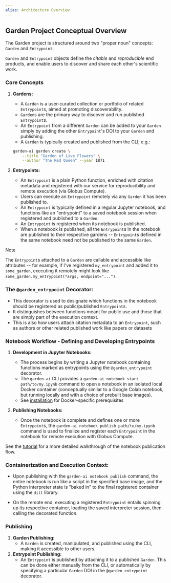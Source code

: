 ```yaml
---
alias: Architecture Overview
---
```

## Garden Project Conceptual Overview

The Garden project is structured around two "proper noun" concepts: `Garden` and `Entrypoint`.

`Garden` and `Entrypoint` objects define the *citable* and *reproducible* end products, and enable users to discover and share each other's scientific work.
### Core Concepts
1. **Gardens:**

    - A `Garden` is a user-curated collection or portfolio of related `Entrypoint`s, aimed at promoting discoverability.
    - `Garden`s are the primary way to discover and run published `Entrypoint`s.
    - An `Entrypoint` from a different `Garden` can be added to your `Garden` simply by adding the other `Entrypoint`'s DOI to your `Garden` and publishing.
    - A `Garden` is typically created and published from the CLI, e.g.:
    ```bash
	garden-ai garden create \
		--title "Garden of Live Flowers" \
		--author "The Red Queen" --year 1871
	```

2. **Entrypoints:**

    - An `Entrypoint` is a plain Python function, enriched with citation metadata and registered with our service for reproducibility and remote execution (via Globus Compute).
    - Users can execute an `Entrypoint` remotely via any `Garden` it has been published to.
    - An `Entrypoint` is typically defined in a regular Jupyter notebook, and functions like an "entrypoint" to a saved notebook session when registered and published to a `Garden`.
    - An `Entrypoint` is registered when its notebook is published.
    - When a notebook is published, all the `Entrypoint`s in the notebook are published to their respective gardens -- `Entrypoint`s defined in the same notebook need not be published to the same `Garden`.

> [!NOTE]
> The `Entrypoint`s attached to a `Garden` are callable and accessible like attributes -- for example, if I've registered `my_entrypoint` and added it to `some_garden`, executing it remotely might look like `some_garden.my_entrypoint(*args, endpoint="...")`.


### The `@garden_entrypoint` Decorator:

- This decorator is used to designate which functions in the notebook should be registered as public/published `Entrypoint`s.
- It distinguishes between functions meant for public use and those that are simply part of the execution context.
- This is also how users attach citation metadata to an `Entrypoint`, such as authors or other related published work like papers or datasets

### Notebook Workflow - Defining and Developing Entrypoints

1. **Development in Jupyter Notebooks:**

    - The process begins by writing a Jupyter notebook containing functions marked as entrypoints using the `@garden_entrypoint` decorator.
    - The `garden-ai` CLI provides a `garden-ai notebook start path/to/my.ipynb` command to open a notebook in an isolated local Docker container (conceptually similar to a Google Colab notebook, but running locally and with a choice of prebuilt base images).
	- See [installation](user_guide/installation.md) for Docker-specific prerequisites

2. **Publishing Notebooks:**

    - Once the notebook is complete and defines one or more `Entrypoint`s, the `garden-ai notebook publish path/to/my.ipynb` command is used to finalize and register each `Entrypoint` in the notebook for remote execution with Globus Compute.

See the [tutorial](user_guide/tutorial.md) for a more detailed walkthrough of the notebook publication flow.
### Containerization and Execution Context:

- Upon publishing with the `garden-ai notebook publish` command, the entire notebook is run like a script in the specified base image, and the Python interpreter state is "baked in" to the final registered container using the `dill` library.

- On the remote end, executing a registered `Entrypoint` entails spinning up its respective container, loading the saved interpreter session, then calling the decorated function.

### Publishing

1. **Garden Publishing:**
    - A `Garden` is created, manipulated, and published using the CLI, making it accessible to other users.
2. **Entrypoint Publishing:**
    - An `Entrypoint` is published by attaching it to a published `Garden`. This can be done either manually from the CLI, or automatically by specifying a particular `Garden` DOI in the `@garden_entrypoint` decorator.
